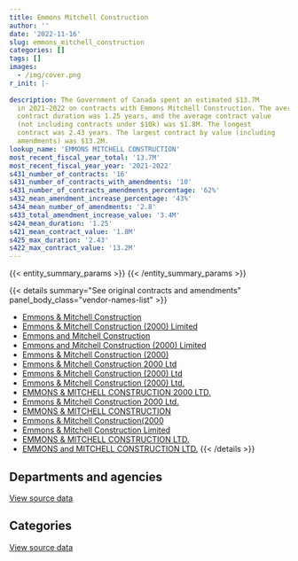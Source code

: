 ```yaml
---
title: Emmons Mitchell Construction
author: ''
date: '2022-11-16'
slug: emmons_mitchell_construction
categories: []
tags: []
images:
  - /img/cover.png
r_init: |-
  
description: The Government of Canada spent an estimated $13.7M
  in 2021-2022 on contracts with Emmons Mitchell Construction. The average
  contract duration was 1.25 years, and the average contract value
  (not including contracts under $10k) was $1.8M. The longest
  contract was 2.43 years. The largest contract by value (including
  amendments) was $13.2M.
lookup_name: 'EMMONS MITCHELL CONSTRUCTION'
most_recent_fiscal_year_total: '13.7M'
most_recent_fiscal_year_year: '2021-2022'
s431_number_of_contracts: '16'
s431_number_of_contracts_with_amendments: '10'
s431_number_of_contracts_amendments_percentage: '62%'
s432_mean_amendment_increase_percentage: '43%'
s434_mean_number_of_amendments: '2.8'
s433_total_amendment_increase_value: '3.4M'
s424_mean_duration: '1.25'
s421_mean_contract_value: '1.8M'
s425_max_duration: '2.43'
s422_max_contract_value: '13.2M'
---
```


<script src="/rmarkdown-libs/htmlwidgets/htmlwidgets.js"></script>
<link href="/rmarkdown-libs/datatables-css/datatables-crosstalk.css" rel="stylesheet" />
<script src="/rmarkdown-libs/datatables-binding/datatables.js"></script>
<script src="/rmarkdown-libs/jquery/jquery-3.6.0.min.js"></script>
<link href="/rmarkdown-libs/dt-core-bootstrap/css/dataTables.bootstrap.min.css" rel="stylesheet" />
<link href="/rmarkdown-libs/dt-core-bootstrap/css/dataTables.bootstrap.extra.css" rel="stylesheet" />
<script src="/rmarkdown-libs/dt-core-bootstrap/js/jquery.dataTables.min.js"></script>
<script src="/rmarkdown-libs/dt-core-bootstrap/js/dataTables.bootstrap.min.js"></script>
<link href="/rmarkdown-libs/crosstalk/css/crosstalk.min.css" rel="stylesheet" />
<script src="/rmarkdown-libs/crosstalk/js/crosstalk.min.js"></script>
<script src="/rmarkdown-libs/htmlwidgets/htmlwidgets.js"></script>
<link href="/rmarkdown-libs/datatables-css/datatables-crosstalk.css" rel="stylesheet" />
<script src="/rmarkdown-libs/datatables-binding/datatables.js"></script>
<script src="/rmarkdown-libs/jquery/jquery-3.6.0.min.js"></script>
<link href="/rmarkdown-libs/dt-core-bootstrap/css/dataTables.bootstrap.min.css" rel="stylesheet" />
<link href="/rmarkdown-libs/dt-core-bootstrap/css/dataTables.bootstrap.extra.css" rel="stylesheet" />
<script src="/rmarkdown-libs/dt-core-bootstrap/js/jquery.dataTables.min.js"></script>
<script src="/rmarkdown-libs/dt-core-bootstrap/js/dataTables.bootstrap.min.js"></script>
<link href="/rmarkdown-libs/crosstalk/css/crosstalk.min.css" rel="stylesheet" />
<script src="/rmarkdown-libs/crosstalk/js/crosstalk.min.js"></script>

{{< entity_summary_params >}}
{{< /entity_summary_params >}}

{{< details summary="See original contracts and amendments" panel_body_class="vendor-names-list" >}}
- [Emmons & Mitchell Construction](https://search.open.canada.ca/en/ct/?sort=contract_value_f%20desc&page=1&search_text=%22Emmons%20%26%20Mitchell%20Construction%22)
- [Emmons & Mitchell Construction (2000) Limited](https://search.open.canada.ca/en/ct/?sort=contract_value_f%20desc&page=1&search_text=%22Emmons%20%26%20Mitchell%20Construction%20%282000%29%20Limited%22)
- [Emmons and Mitchell Construction](https://search.open.canada.ca/en/ct/?sort=contract_value_f%20desc&page=1&search_text=%22Emmons%20and%20Mitchell%20Construction%22)
- [Emmons and Mitchell Construction (2000) Limited](https://search.open.canada.ca/en/ct/?sort=contract_value_f%20desc&page=1&search_text=%22Emmons%20and%20Mitchell%20Construction%20%282000%29%20Limited%22)
- [Emmons & Mitchell Construction (2000)](https://search.open.canada.ca/en/ct/?sort=contract_value_f%20desc&page=1&search_text=%22Emmons%20%26%20Mitchell%20Construction%20%282000%29%22)
- [Emmons & Mitchell Construction 2000 Ltd](https://search.open.canada.ca/en/ct/?sort=contract_value_f%20desc&page=1&search_text=%22Emmons%20%26%20Mitchell%20Construction%202000%20Ltd%22)
- [Emmons & Mitchell Construction (2000) Ltd](https://search.open.canada.ca/en/ct/?sort=contract_value_f%20desc&page=1&search_text=%22Emmons%20%26%20Mitchell%20Construction%20%282000%29%20Ltd%22)
- [Emmons & Mitchell Construction (2000) Ltd.](https://search.open.canada.ca/en/ct/?sort=contract_value_f%20desc&page=1&search_text=%22Emmons%20%26%20Mitchell%20Construction%20%282000%29%20Ltd.%22)
- [EMMONS & MITCHELL CONSTRUCTION 2000 LTD.](https://search.open.canada.ca/en/ct/?sort=contract_value_f%20desc&page=1&search_text=%22EMMONS%20%26%20MITCHELL%20CONSTRUCTION%202000%20LTD.%22)
- [Emmons & Mitchell Construction 2000 Ltd.](https://search.open.canada.ca/en/ct/?sort=contract_value_f%20desc&page=1&search_text=%22Emmons%20%26%20Mitchell%20Construction%202000%20Ltd.%22)
- [EMMONS & MITCHELL CONSTRUCTION](https://search.open.canada.ca/en/ct/?sort=contract_value_f%20desc&page=1&search_text=%22EMMONS%20%26%20MITCHELL%20CONSTRUCTION%22)
- [Emmons & Mitchell Construction(2000](https://search.open.canada.ca/en/ct/?sort=contract_value_f%20desc&page=1&search_text=%22Emmons%20%26%20Mitchell%20Construction%282000%22)
- [Emmons & Mitchell Construction Limited](https://search.open.canada.ca/en/ct/?sort=contract_value_f%20desc&page=1&search_text=%22Emmons%20%26%20Mitchell%20Construction%20Limited%22)
- [EMMONS & MITCHELL CONSTRUCTION LTD.](https://search.open.canada.ca/en/ct/?sort=contract_value_f%20desc&page=1&search_text=%22EMMONS%20%26%20MITCHELL%20CONSTRUCTION%20LTD.%22)
- [EMMONS and MITCHELL CONSTRUCTION LTD.](https://search.open.canada.ca/en/ct/?sort=contract_value_f%20desc&page=1&search_text=%22EMMONS%20and%20MITCHELL%20CONSTRUCTION%20LTD.%22)
{{< /details >}}

## Departments and agencies

<div id="htmlwidget-1" style="width:100%;height:auto;" class="datatables html-widget"></div>
<script type="application/json" data-for="htmlwidget-1">{"x":{"style":"bootstrap","filter":"none","vertical":false,"data":[["<a href=\"/departments/dnd-mdn/\">National Defence<\/a>","<a href=\"/departments/pc/\">Parks Canada<\/a>","<a href=\"/departments/pwgsc-tpsgc/\">Public Services and Procurement Canada<\/a>"],[3740392.72,null,235621.89],[4141327.38,null,null],[5349718.07,null,null],[13660204.03,7150.28,null]],"container":"<table class=\"table table-striped table-hover row-border order-column display\">\n  <thead>\n    <tr>\n      <th>Department<\/th>\n      <th>2018-2019<\/th>\n      <th>2019-2020<\/th>\n      <th>2020-2021<\/th>\n      <th>2021-2022<\/th>\n    <\/tr>\n  <\/thead>\n<\/table>","options":{"order":[[4,"desc"]],"pageLength":10,"autoWidth":true,"columnDefs":[{"targets":1,"render":"function(data, type, row, meta) {\n    return type !== 'display' ? data : DTWidget.formatCurrency(data, \"$\", 2, 3, \",\", \".\", true, null);\n  }"},{"targets":2,"render":"function(data, type, row, meta) {\n    return type !== 'display' ? data : DTWidget.formatCurrency(data, \"$\", 2, 3, \",\", \".\", true, null);\n  }"},{"targets":3,"render":"function(data, type, row, meta) {\n    return type !== 'display' ? data : DTWidget.formatCurrency(data, \"$\", 2, 3, \",\", \".\", true, null);\n  }"},{"targets":4,"render":"function(data, type, row, meta) {\n    return type !== 'display' ? data : DTWidget.formatCurrency(data, \"$\", 2, 3, \",\", \".\", true, null);\n  }"},{"width":"16%","targets":[1,2,3,4]},{"className":"dt-right","targets":[1,2,3,4]}],"orderClasses":false}},"evals":["options.columnDefs.0.render","options.columnDefs.1.render","options.columnDefs.2.render","options.columnDefs.3.render"],"jsHooks":[]}</script>
<p class="text-right">
<a href="https://github.com/GoC-Spending/contracts-data/tree/main/data/out/vendors/emmons_mitchell_construction/summary_by_fiscal_year_by_department.csv" class="source-data-link btn btn-link">View source data</a>
</p>

## Categories

<div id="htmlwidget-2" style="width:100%;height:auto;" class="datatables html-widget"></div>
<script type="application/json" data-for="htmlwidget-2">{"x":{"style":"bootstrap","filter":"none","vertical":false,"data":[["<a href=\"/categories/facilities_and_construction/\">Facilities and construction<\/a>"],[3976014.61],[4141327.38],[5349718.07],[13667354.32]],"container":"<table class=\"table table-striped table-hover row-border order-column display\">\n  <thead>\n    <tr>\n      <th>Category<\/th>\n      <th>2018-2019<\/th>\n      <th>2019-2020<\/th>\n      <th>2020-2021<\/th>\n      <th>2021-2022<\/th>\n    <\/tr>\n  <\/thead>\n<\/table>","options":{"order":[[4,"desc"]],"dom":"t","pageLength":30,"autoWidth":true,"columnDefs":[{"targets":1,"render":"function(data, type, row, meta) {\n    return type !== 'display' ? data : DTWidget.formatCurrency(data, \"$\", 2, 3, \",\", \".\", true, null);\n  }"},{"targets":2,"render":"function(data, type, row, meta) {\n    return type !== 'display' ? data : DTWidget.formatCurrency(data, \"$\", 2, 3, \",\", \".\", true, null);\n  }"},{"targets":3,"render":"function(data, type, row, meta) {\n    return type !== 'display' ? data : DTWidget.formatCurrency(data, \"$\", 2, 3, \",\", \".\", true, null);\n  }"},{"targets":4,"render":"function(data, type, row, meta) {\n    return type !== 'display' ? data : DTWidget.formatCurrency(data, \"$\", 2, 3, \",\", \".\", true, null);\n  }"},{"width":"16%","targets":[1,2,3,4]},{"className":"dt-right","targets":[1,2,3,4]}],"orderClasses":false,"lengthMenu":[10,25,30,50,100]}},"evals":["options.columnDefs.0.render","options.columnDefs.1.render","options.columnDefs.2.render","options.columnDefs.3.render"],"jsHooks":[]}</script>
<p class="text-right">
<a href="https://github.com/GoC-Spending/contracts-data/tree/main/data/out/vendors/emmons_mitchell_construction/summary_by_fiscal_year_by_category.csv" class="source-data-link btn btn-link">View source data</a>
</p>

